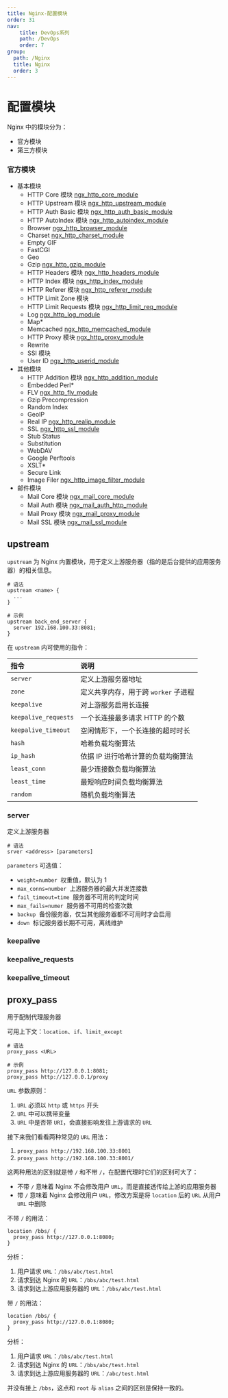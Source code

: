 ```yaml
---
title: Nginx-配置模块
order: 31
nav:
    title: DevOps系列
    path: /DevOps
    order: 7
group:
  path: /Nginx
  title: Nginx
  order: 3
---
```


# 配置模块

Nginx 中的模块分为：

- 官方模块
- 第三方模块

### 官方模块

- 基本模块
  - HTTP Core 模块 [ngx_http_core_module](http://tengine.taobao.org/nginx_docs/cn/docs/http/ngx_http_core_module.html)
  - HTTP Upstream 模块 [ngx_http_upstream_module]()
  - HTTP Auth Basic 模块 [ngx_http_auth_basic_module]()
  - HTTP AutoIndex 模块 [ngx_http_autoindex_module]()
  - Browser [ngx_http_browser_module]()
  - Charset [ngx_http_charset_module]()
  - Empty GIF
  - FastCGI
  - Geo
  - Gzip [ngx_http_gzip_module](http://nginx.org/en/docs/http/ngx_http_gzip_module.html)
  - HTTP Headers 模块 [ngx_http_headers_module](http://tengine.taobao.org/nginx_docs/cn/docs/http/ngx_http_headers_module.html)
  - HTTP Index 模块 [ngx_http_index_module]()
  - HTTP Referer 模块 [ngx_http_referer_module](http://nginx.org/en/docs/http/ngx_http_referer_module.html)
  - HTTP Limit Zone 模块
  - HTTP Limit Requests 模块 [ngx_http_limit_req_module]()
  - Log [ngx_http_log_module](http://tengine.taobao.org/nginx_docs/cn/docs/http/ngx_http_log_module.html)
  - Map\*
  - Memcached [ngx_http_memcached_module]()
  - HTTP Proxy 模块 [ngx_http_proxy_module](http://nginx.org/en/docs/http/ngx_http_proxy_module.html)
  - Rewrite
  - SSI 模块
  - User ID [ngx_http_userid_module]()
- 其他模块
  - HTTP Addition 模块 [ngx_http_addition_module]()
  - Embedded Perl\*
  - FLV [ngx_http_flv_module]()
  - Gzip Precompression
  - Random Index
  - GeoIP
  - Real IP [ngx_http_realip_module](http://nginx.org/en/docs/http/ngx_http_realip_module.html)
  - SSL [ngx_http_ssl_module]()
  - Stub Status
  - Substitution
  - WebDAV
  - Google Perftools
  - XSLT\*
  - Secure Link
  - Image Filer [ngx_http_image_filter_module]()
- 邮件模块
  - Mail Core 模块 [ngx_mail_core_module]()
  - Mail Auth 模块 [ngx_mail_auth_http_module]()
  - Mail Proxy 模块 [ngx_mail_proxy_module]()
  - Mail SSL 模块 [ngx_mail_ssl_module]()

## upstream

`upstream` 为 Nginx 内置模块，用于定义上游服务器（指的是后台提供的应用服务器）的相关信息。

```nginx
# 语法
upstream <name> {
  ...
}

# 示例
upstream back_end_server {
  server 192.168.100.33:8081;
}
```

在 `upstream` 内可使用的指令：

| 指令                 | 说明                                 |
| :------------------- | :----------------------------------- |
| `server`             | 定义上游服务器地址                   |
| `zone`               | 定义共享内存，用于跨 `worker` 子进程 |
| `keepalive`          | 对上游服务启用长连接                 |
| `keepalive_requests` | 一个长连接最多请求 HTTP 的个数       |
| `keepalive_timeout`  | 空闲情形下，一个长连接的超时时长     |
| `hash`               | 哈希负载均衡算法                     |
| `ip_hash`            | 依据 IP 进行哈希计算的负载均衡算法   |
| `least_conn`         | 最少连接数负载均衡算法               |
| `least_time`         | 最短响应时间负载均衡算法             |
| `random`             | 随机负载均衡算法                     |

### server

定义上游服务器

```nginx
# 语法
srver <address> [parameters]
```

`parameters` 可选值：

- `weight=number`  权重值，默认为 1
- `max_conns=number`  上游服务器的最大并发连接数
- `fail_timeout=time`  服务器不可用的判定时间
- `max_fails=numer`  服务器不可用的检查次数
- `backup`  备份服务器，仅当其他服务器都不可用时才会启用
- `down`  标记服务器长期不可用，离线维护

### keepalive

### keepalive_requests

### keepalive_timeout

## proxy_pass

用于配制代理服务器

可用上下文：`location`、`if`、`limit_except`

```nginx
# 语法
proxy_pass <URL>

# 示例
proxy_pass http://127.0.0.1:8081;
proxy_pass http://127.0.0.1/proxy
```

`URL` 参数原则：

1. `URL` 必须以 `http` 或 `https` 开头
2. `URL` 中可以携带变量
3. `URL` 中是否带 `URI`，会直接影响发往上游请求的 `URL`

接下来我们看看两种常见的 `URL` 用法：

1. `proxy_pass http://192.168.100.33:8001`
2. `proxy_pass http://192.168.100.33:8001/`

这两种用法的区别就是带 `/` 和不带 `/`，在配置代理时它们的区别可大了：

- 不带 `/` 意味着 Nginx 不会修改用户 `URL`，而是直接透传给上游的应用服务器
- 带 `/` 意味着 Nginx 会修改用户 `URL`，修改方案是将 `location` 后的 `URL` 从用户 `URL` 中删除

不带 `/` 的用法：

```nginx
location /bbs/ {
  proxy_pass http://127.0.0.1:8080;
}
```

分析：

1. 用户请求 `URL`：`/bbs/abc/test.html`
2. 请求到达 Nginx 的 `URL`：`/bbs/abc/test.html`
3. 请求到达上游应用服务器的 `URL`：`/bbs/abc/test.html`

带 `/` 的用法：

```nginx
location /bbs/ {
  proxy_pass http://127.0.0.1:8080;
}
```

分析：

1. 用户请求 `URL`：`/bbs/abc/test.html`
2. 请求到达 Nginx 的 `URL`：`/bbs/abc/test.html`
3. 请求到达上游应用服务器的 `URL`：`/abc/test.html`

并没有接上 `/bbs`，这点和 `root` 与 `alias` 之间的区别是保持一致的。
